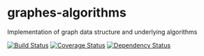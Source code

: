 # graphes-algorithms
Implementation of graph data structure and underlying algorithms


[![Build Status](https://travis-ci.com/gpouilloux/graphes-algorithms.svg?token=viX1d1p3Au1ERy9qrtyt&branch=master)](https://travis-ci.com/gpouilloux/graphes-algorithms)
[![Coverage Status](https://coveralls.io/repos/gpouilloux/graphes-algorithms/badge.svg?branch=master&service=github)](https://coveralls.io/github/gpouilloux/graphes-algorithms?branch=master)
[![Dependency Status](https://www.versioneye.com/user/projects/56951002af789b0043000c3b/badge.svg?style=flat)](https://www.versioneye.com/user/projects/56951002af789b0043000c3b)
